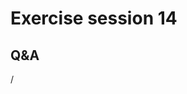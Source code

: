 # Exercise session 14

<!--
-   [On-line exercise notes](https://hackmd.io/@gmarkoma/lumi_training_ee#Omnitrace ).

    [PDF backup](https://462000265.lumidata.eu/4day-20231003/files/LUMI-4day-20231003-Exercises_AMD.pdf)

-   Exercises can be copied from `/project/project_465000644/exercises/AMD/HPCTrainingExamples`

-   Exercises are archived as compressed and uncompressed tar files:
 
    -   [Web download .tar.bz2](https://462000265.lumidata.eu/4day-20231003/files/LUMI-4day-20231003-Exercises_AMD.tar.bz2)
        or [web download .tar](https://462000265.lumidata.eu/4day-20231003/files/LUMI-4day-20231003-Exercises_AMD.tar)

    -   On LUMI:
        -   `/appl/local/training/4day-20231003/files/LUMI-4day-20231003-Exercises_AMD.tar.bz2`
        -   `/appl/local/training/4day-20231003/files/LUMI-4day-20231003-Exercises_AMD.tar`

-   The necessary version of OmniTrace is installed in the software installation in 
    `/project/project_465000644/software`.

    The installation can be recovered from the archive (bzip2-compressed tar file) on LUMI: 
    `/appl/local/training/4day-20231003/files/LUMI-4day-20231003-Software_AMD.tar.bz2`

    This installation was tested for the course but will fail at some point due to changes to the system.
-->


## Q&A

/

